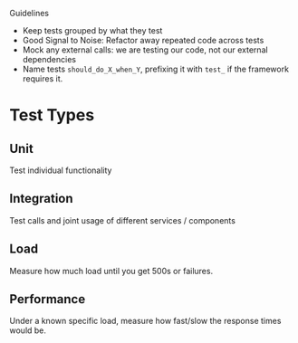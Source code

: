 Guidelines
- Keep tests grouped by what they test
- Good Signal to Noise: Refactor away repeated code across tests
- Mock any external calls: we are testing our code, not our external dependencies
- Name tests `should_do_X_when_Y`, prefixing it with `test_` if the framework requires it.

# Test Types

## Unit
Test individual functionality

## Integration
Test calls and joint usage of different services / components

## Load
Measure how much load until you get 500s or failures.

## Performance
Under a known specific load, measure how fast/slow the response times would be.
